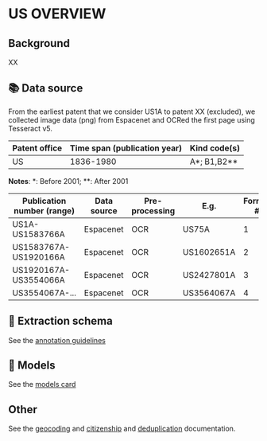 # US OVERVIEW

## Background

XX

## 📚 Data source

From the earliest patent that we consider US1A to patent XX (excluded), we collected image data (png) from Espacenet and OCRed the first page using Tesseract v5.

Patent office | Time span (publication year)| Kind code(s)
---|---|---
US|1836-1980|A*; B1,B2**

**Notes**: *: Before 2001; **: After 2001

Publication number (range)| Data source | Pre-processing | E.g. | Format #
 --- | --- | --- | --- | ---
US1A-US1583766A | Espacenet | OCR | US75A| 1
US1583767A-US1920166A | Espacenet | OCR | US1602651A| 2
US1920167A-US3554066A | Espacenet | OCR | US2427801A| 3
US3554067A-... | Espacenet | OCR | US3564067A| 4

## 🚜 Extraction schema

See the [annotation guidelines](./US_ANNOTATION_GUIDELINES.md)

## 🔮 Models

See the [models card](./US_MODEL_CARD.md)

## Other

See the [geocoding](./XX_GEOC_REPORT.md) and [citizenship](./XX_CIT_EVALUATION.md) and [deduplication](./XX_DEDUPLICATION_EVALUATION.md) documentation.
